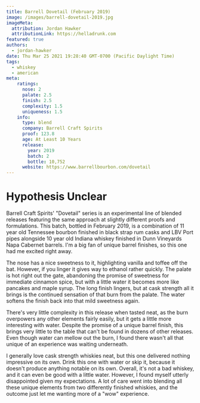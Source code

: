 ```yaml
---
title: Barrell Dovetail (February 2019)
image: /images/barrell-dovetail-2019.jpg
imageMeta:
  attribution: Jordan Hawker
  attributionLink: https://helladrunk.com
featured: true
authors:
  - jordan-hawker
date: Thu Mar 25 2021 19:28:40 GMT-0700 (Pacific Daylight Time)
tags:
  - whiskey
  - american
meta:
    ratings:
      nose: 2
      palate: 2.5
      finish: 2.5
      complexity: 1.5
      uniqueness: 1.5
    info:
      type: blend
      company: Barrell Craft Spirits
      proof: 123.8
      age: At Least 10 Years
      release:
        year: 2019
        batch: 2
        bottle: 10,752
      website: https://www.barrellbourbon.com/dovetail
---
```


# Hypothesis Unclear

Barrell Craft Spirits' "Dovetail" series is an experimental line of blended releases featuring the same approach at 
slightly different proofs and formulations. This batch, bottled in February 2019, is a combination of 11 year old 
Tennessee bourbon finished in black strap rum casks and LBV Port pipes alongside 10 year old Indiana whiskey finished 
in Dunn Vineyards Napa Cabernet barrels. I'm a big fan of unique barrel finishes, so this one had me excited right away.

The nose has a nice sweetness to it, highlighting vanilla and toffee off the bat. However, if you linger it gives way 
to ethanol rather quickly. The palate is hot right out the gate, abandoning the promise of sweetness for immediate 
cinnamon spice, but with a little water it becomes more like pancakes and maple syrup. The long finish lingers, 
but at cask strength all it brings is the continued sensation of that burn from the palate. The water softens the 
finish back into that mild sweetness again.

There's very little complexity in this release when tasted neat, as the burn overpowers any other elements fairly 
easily, but it gets a little more interesting with water. Despite the promise of a unique barrel finish, this brings 
very little to the table that can't be found in dozens of other releases. Even though water can mellow out the burn, 
I found there wasn't all that unique of an experience was waiting underneath.

I generally love cask strength whiskies neat, but this one delivered nothing impressive on its own. Drink this one 
with water or skip it, because it doesn't produce anything notable on its own. Overall, it's not a bad whiskey, 
and it can even be good with a little water. However, I found myself utterly disappointed given my expectations. 
A lot of care went into blending all these unique elements from two differently finished whiskies, and the outcome 
just let me wanting more of a "wow" experience.
